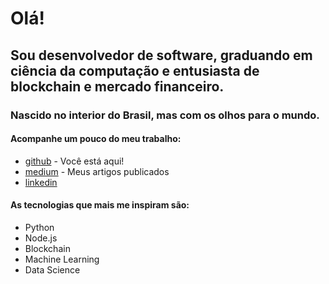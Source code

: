 # Olá! 

## Sou desenvolvedor de software, graduando em ciência da computação e entusiasta de blockchain e mercado financeiro.

### Nascido no interior do Brasil, mas com os olhos para o mundo. 

#### Acompanhe um pouco do meu trabalho:

- [github](https://github.com/rogersebastiany) - Você está aqui!
- [medium](https://medium.com/@rogersebastiany) - Meus artigos publicados
- [linkedin](https://www.linkedin.com/in/roger-sebastiany-0b3828108/)

#### As tecnologias que mais me inspiram são:

- Python
- Node.js 
- Blockchain
- Machine Learning
- Data Science
